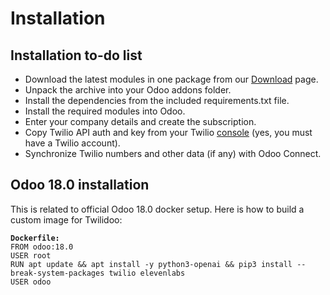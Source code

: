 # Installation

## Installation to-do list <a href="#table_of_content_heading_1734011658553_4" id="table_of_content_heading_1734011658553_4"></a>

* Download the latest modules in one package from our [Download](https://oduist.com/download) page.
* Unpack the archive into your Odoo addons folder.
* Install the dependencies from the included requirements.txt file.
* Install the required modules into Odoo.&#x20;
* Enter your company details and create the subscription.
* Copy Twilio API auth and key from your Twilio [console](https://console.twilio.com/) (yes, you must have a Twilio account).
* Synchronize Twilio numbers and other data (if any) with Odoo Connect.

## Odoo 18.0 installation <a href="#table_of_content_heading_1734011658554_6" id="table_of_content_heading_1734011658554_6"></a>

This is related to official Odoo 18.0 docker setup. Here is how to build a custom image for Twilidoo:

<pre class="language-bash"><code class="lang-bash"><strong>Dockerfile:
</strong>FROM odoo:18.0
USER root
RUN apt update &#x26;&#x26; apt install -y python3-openai &#x26;&#x26; pip3 install --break-system-packages twilio elevenlabs
USER odoo
</code></pre>
